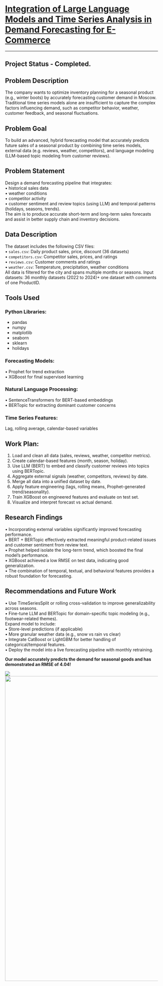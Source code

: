 # [Integration of Large Language Models and Time Series Analysis in Demand Forecasting for E-Commerce]([https://github.com/](https://github.com/ZhannaUp/ML-AI_projects/blob/main/LLM%26%20Time%20Series%20in%20Demand%20Forecasting/LLM_%26_Time_Series_for_forecasting_.ipynb))
________
## Project Status - Completed.

## Problem Description


The company wants to optimize inventory planning for a seasonal product (e.g., winter boots) by accurately forecasting customer demand in Moscow. Traditional time series models alone are insufficient to capture the complex factors influencing demand, such as competitor behavior, weather, customer feedback, and seasonal fluctuations.

## Problem Goal

To build an advanced, hybrid forecasting model that accurately predicts future sales of a seasonal product by combining time series models, external data (e.g. reviews, weather, competitors), and language modeling (LLM-based topic modeling from customer reviews).

## Problem Statement


Design a demand forecasting pipeline that integrates:\
	•	historical sales data\
	•	weather conditions\
	•	competitor activity\
	•	customer sentiment and review topics (using LLM) and temporal patterns (holidays, seasons, trends).\
The aim is to produce accurate short-term and long-term sales forecasts and assist in better supply chain and inventory decisions.

## Data Description

The dataset includes the following CSV files:\
	•	`sales.csv`: Daily product sales, price, discount (36 datasets)\
	•	`competitors.csv`: Competitor sales, prices, and ratings\
	•	`reviews.csv`: Customer comments and ratings\
	•	`weather.csv`: Temperature, precipitation, weather conditions\
	All data is filtered for the city and spans multiple months or seasons.
    Input datasets: 36 monthly datasets (2022 to 2024)+ one dataset with comments of one ProductID.

## Tools Used
### Python Libraries:
- pandas
- numpy
- matplotlib 
- seaborn
- sklearn
- holidays

### Forecasting Models:
• Prophet for trend extraction\
• XGBoost for final supervised learning
### Natural Language Processing:
•	SentenceTransformers for BERT-based embeddings\
•	BERTopic for extracting dominant customer concerns
### Time Series Features: 
Lag, rolling average, calendar-based variables

## Work Plan:
1.	Load and clean all data (sales, reviews, weather, competitor metrics).
2.	Create calendar-based features (month, season, holiday).
3.	Use LLM (BERT) to embed and classify customer reviews into topics using BERTopic.
4.	Aggregate external signals (weather, competitors, reviews) by date.
5.	Merge all data into a unified dataset by date.
6.	Apply feature engineering (lags, rolling means, Prophet-generated trend/seasonality).
7.	Train XGBoost on engineered features and evaluate on test set.
8.	Visualize and interpret forecast vs actual demand.

## Research Findings
•	Incorporating external variables significantly improved forecasting performance.\
•	BERT + BERTopic effectively extracted meaningful product-related issues and customer sentiment from review text.\
•	Prophet helped isolate the long-term trend, which boosted the final model’s performance.\
•	XGBoost achieved a low RMSE on test data, indicating good generalization.\
•	The combination of temporal, textual, and behavioral features provides a robust foundation for forecasting.

## Recommendations and Future Work
  •	Use TimeSeriesSplit or rolling cross-validation to improve generalizability across seasons.\
	•	Fine-tune LLM and BERTopic for domain-specific topic modeling (e.g., footwear-related themes).\
	  Expand model to include:\
	•	Store-level predictions (if applicable)\
	•	More granular weather data (e.g., snow vs rain vs clear)\
	•	Integrate CatBoost or LightGBM for better handling of categorical/temporal features.\
	•	Deploy the model into a live forecasting pipeline with monthly retraining.

**Our model accurately predicts the demand for seasonal goods and has demonstrated an RMSE of 4.04!**
<p class="aligncenter">
  <img src="https://ibb.co/vCVMFc2N"><img src="https://i.ibb.co/DPzjJ13B/result.png" width="1000">
</p>
